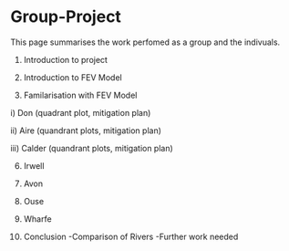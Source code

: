 # Group-Project
This page summarises the work perfomed as a group and the indivuals.

1) Introduction to project

2) Introduction to FEV Model

3) Familarisation with FEV Model

 i) Don (quadrant plot, mitigation plan)

 ii) Aire (quandrant plots, mitigation plan)

 iii) Calder (quandrant plots, mitigation plan)

6) Irwell

7) Avon

8) Ouse

9) Wharfe

10) Conclusion
-Comparison of Rivers
-Further work needed 





